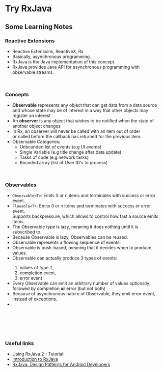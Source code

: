 #  Try RxJava


## Some Learning Notes ##

### Reactive Extensions ###
* Reactive Extensions, ReactiveX, Rx
* Basically, asynchronous programming. 
* RxJava is the Java implementation of this concept. 
* RxJava provides Java API for asynchronous programming with observable streams.

&nbsp;

### Concepts ###
* **Observable** represents any object that can get data from a data source   
  and whose state may be of interest in a way that other objects may register an interest
* An **observer** is any object that wishes to be notified when the state of another object changes
* In Rx, an observer will never be called with an item out of order    
  or called before the callback has returned for the previous item.
* Observable Categories:  
  * Unbounded list of events (e.g UI events)
  * Single Variable (e.g title change after data update)
  * Tasks of code (e.g network tasks)
  * Bounded array (list of User ID's to process)

&nbsp;

### Observables ### 
* `Observable<T>`: Emits 0 or n items and terminates with success or error event.
* `Flowable<T>`: Emits 0 or n items and terminates with success or error event.   
  Supports backpressure, which allows to control how fast a source emits items.
* The Observable type is lazy, meaning it does nothing until it is subscribed to. 
* Because Observable is lazy, Observables can be reused. 
* Observable represents a flowing sequence of events. 
* Observable is push-based, meaning that it decides when to produce values. 
* Observable<T> can actually produce 3 types of events: 
  1. values of type T,
  2. completion event, 
  3. error event
* Every Observable can emit an arbitrary number of values optionally followed by completion **or** error (but not both) 
* Because of asynchronous nature of Observable, they emit error event, instead of exceptions. 
* 

&nbsp;

&nbsp;
----
### Useful links ###
* [Using RxJava 2 - Tutorial](https://www.vogella.com/tutorials/RxJava/article.html)
* [Introduction to RxJava](https://www.baeldung.com/rx-java)
* [RxJava: Design Patterns for Android Developers](https://www.linkedin.com/learning-login/share?forceAccount=false&redirect=https%3A%2F%2Fwww.linkedin.com%2Flearning%2Frxjava-design-patterns-for-android-developers%3Ftrk%3Dshare_ent_url%26shareId%3DTGqj2CQTRGmKC2tkmpaLSA%253D%253D)
